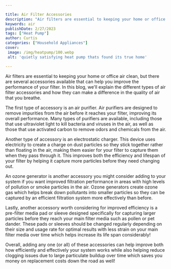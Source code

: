 ```yaml
---

title: Air Filter Accessories
description: "Air filters are essential to keeping your home or office air clean, but there are several accessories available that can help you ...lets find out"
keywords: air
publishDate: 2/27/2023
tags: ["Heat Pump"]
author: Curtis
categories: ["Household Appliances"]
cover: 
 image: /img/heatpump/100.webp
 alt: 'quietly satisfying heat pump thats found its true home'

---
```


Air filters are essential to keeping your home or office air clean, but there are several accessories available that can help you improve the performance of your filter. In this blog, we'll explain the different types of air filter accessories and how they can make a difference in the quality of air that you breathe.

The first type of accessory is an air purifier. Air purifiers are designed to remove impurities from the air before it reaches your filter, improving its overall performance. Many types of purifiers are available, including those that use ultraviolet light to kill bacteria and viruses in the air, as well as those that use activated carbon to remove odors and chemicals from the air.

Another type of accessory is an electrostatic charger. This device uses electricity to create a charge on dust particles so they stick together rather than floating in the air, making them easier for your filter to capture them when they pass through it. This improves both the efficiency and lifespan of your filter by helping it capture more particles before they need changing out.
 
An ozone generator is another accessory you might consider adding to your system if you want improved filtration performance in areas with high levels of pollution or smoke particles in the air. Ozone generators create ozone gas which helps break down pollutants into smaller particles so they can be captured by an efficient filtration system more effectively than before. 
 
Lastly, another accessory worth considering for improved efficiency is a pre-filter media pad or sleeve designed specifically for capturing larger particles before they reach your main filter media such as pollen or pet dander. These pads or sleeves should be changed regularly depending on their size and usage rate for optimal results with less strain on your main filter media over time which helps increase its life span considerably! 

Overall, adding any one (or all) of these accessories can help improve both how efficiently and effectively your system works while also helping reduce clogging issues due to large particulate buildup over time which saves you money on replacement costs down the road as well!
